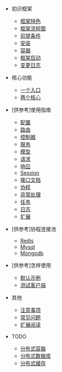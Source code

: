 * 初识框架
  * [框架特色](/feature.md)
  * [框架流程图](/process.md)
  * [前提条件](/basic.md)
  * [安装](/install.md)
  * [容器](/docker.md)
  * [框架启动](/quickstart.md)
  * [变更日志](/changelog.md)
  
* 核心功能
  * [一个入口](/open.md)
  * [两个核心](/core.md)

* [供参考]使用指南
  * [配置](/config.md)
  * [路由](/route.md)
  * [控制器](/controller.md)
  * [服务](/service.md)
  * [模型](/model.md)
  * [请求](/request.md)
  * [响应](/response.md)
  * [Session](/session.md)
  * [接口文档](/apidoc.md)
  * [协程](/coroutine.md)
  * [异常处理](/error.md)
  * [任务](/task.md)
  * [日志](/log.md)
  * [扩展](/composer.md)

* [供参考]协程连接池
  * [Redis](/redis.md)
  * [Mysql](/mysql.md)
  * [Mongodb](/mongodb.md)

* [供参考]怎样使用
  * [默认示例](/system.md)
  * [测试客户端](/client.md)

* 其他
  * [注意事项](/notice.md)
  * [常见问题](/qa.md)
  * [扩展阅读](/more.md)

* TODO
  * [分布式容器](/distributed-docker.md)
  * [分布式数据库](/distributed-data.md)
  * [分布式缓存](/distributed-cache.md)